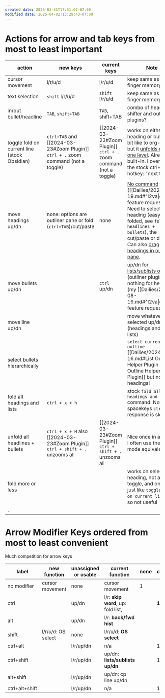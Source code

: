 ```yaml
---
created date: 2025-03-31T17:51:02-07:00
modified date: 2025-04-02T13:29:43-07:00
---
```


# Actions for arrow and tab keys from most to least important

| action                                       | new keys                                                                         | current keys                                                      | Note                                                                                                                                                                                                                                           |
| -------------------------------------------- | -------------------------------------------------------------------------------- | ----------------------------------------------------------------- | ---------------------------------------------------------------------------------------------------------------------------------------------------------------------------------------------------------------------------------------------- |
| cursor movement                              | l/r/u/d                                                                          | l/r/u/d                                                           | keep same as OS for finger memory                                                                                                                                                                                                              |
| text selection                               | `shift` l/r/u/d                                                                  | `shift` l/r/u/d                                                   | keep same as OS for finger memory                                                                                                                                                                                                              |
| in/out bullet/headline                       | `TAB`, `shift+TAB`                                                               | `TAB`, shift+TAB                                                  | combo of heading shifter and outline plugins?                                                                                                                                                                                                  |
| toggle fold on current line (stock Obsidian) | `ctrl+TAB` and [[2024-03-23#Zoom Plugin]] `ctrl + .` zoom command (not a toggle) | [[2024-03-23#Zoom Plugin]] `ctrl + .` zoom command (not a toggle) | works on either heading or bullet, a bit like to org-mode, but it <u>unfolds only one level</u>. Already built-in. I overrode the stock ctrl+tab hotkey: "next tab"                                                                            |
| move headings up/dn                          | none: options are outliner pane or fold (`ctrl+TAB`)/cut/paste                   | none                                                              | <u>No command</u> for this ([[Dailies/2023-08-19.md#^l2va\|outliner feature request]]).  Need to select heading (easy when folded, see `fold all headlines + bullets`), the cut/paste or drag.  Can also <u>drag headings in outline pane</u>. |
| move bullets up/dn                           |                                                                                  | `ctrl` up/dn                                                      | up/dn for <u>lists/sublists only</u> (outliner plugin), nothing for headers (my [[Dailies/2023-08-19.md#^l2va\|outliner feature request]])                                                                                                     |
| move line up/dn                              |                                                                                  |                                                                   | move whatever is selected up/dn (headings and/or lists)                                                                                                                                                                                        |
| select bullets hierarchically                |                                                                                  |                                                                   | `select current list outline` [[Dailies/2024-06-16.md#List Outline Helper Plugin \|List Outline Helper Plugin]] but not headings!                                                                                                              |
| fold all headings and lists                  | `ctrl + x + h`                                                                   |                                                                   | stock `fold all headings and lists` command. Note that spacekeys `ctrl + x` response is slow.                                                                                                                                                  |
| unfold all headlines + bullets               | `ctrl + x + H` also [[2024-03-23#Zoom Plugin]] `ctrl + shift + .` unzooms all    | [[2024-03-23#Zoom Plugin]] `ctrl + shift + .` unzooms all         | Nice once in a while.  I often use the org-mode equivalent.                                                                                                                                                                                    |
| fold more or less                            |                                                                                  |                                                                   | works on selected heading, not a toggle, and one level, just like `toggle fold on current line`that , so not useful                                                                                                                            |
| .                                            |                                                                                  |                                                                   |                                                                                                                                                                                                                                                |
# Arrow Modifier Keys ordered from most to least convenient
Much competition for arrow keys

| label          | new function       | unassigned or usable | current function                   | none | ctrl  | alt   | shift |
| -------------- | ------------------ | -------------------- | ---------------------------------- | ---- | ----- | ----- | ----- |
| no modifier    | cursor movement    | none                 | cursor movement                    | 1    |       |       |       |
| ctrl           |                    | up/dn                | l/r: **skip word**, up: fold list, |      | **1** |       |       |
| alt            |                    | up/dn                | l/r: **back/fwd hist**             |      |       | **1** |       |
| shift          | l/r/u/d: OS select | none                 | l/r/u/d: **OS select**             |      |       |       | **1** |
| ctrl+alt       |                    | l/r/up/dn            | n/a                                |      | 1     | 1     |       |
| ctrl+shift     |                    | l/r/up/dn            | up/dn: **lists/sublists up/dn**    |      | 1     |       | 1     |
| alt+shift      |                    | l/r/up/dn            | up/dn: cp line up/dn               |      |       | 1     | 1     |
| ctrl+alt+shift |                    | l/r/up/dn            | n/a                                |      | 1     | 1     | 1     |

